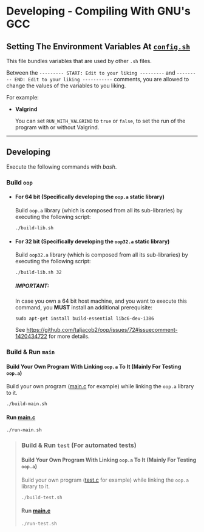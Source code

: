 # Developing - Compiling With GNU's GCC

## Setting The Environment Variables At [`config.sh`](../config.sh)

This file bundles variables that are used by other `.sh` files.

Between the `--------- START: Edit to your liking ---------` and 
`--------- END: Edit to your liking -----------` comments, you are
allowed to change the values of the variables to you liking.

For example:

- **Valgrind**

  You can set `RUN_WITH_VALGRIND` to `true` or `false`, to set the run of the
program with or without Valgrind.

---

## Developing

Execute the following commands with *bash*.

### Build `oop`

- #### For 64 bit (Specifically developing the `oop.a` static library)
  
  Build `oop.a` library (which is composed from all its sub-libraries)
  by executing the following script:
  ```
  ./build-lib.sh
  ```

- #### For 32 bit (Specifically developing the `oop32.a` static library)
  
  Build `oop32.a` library (which is composed from all its sub-libraries)
  by executing the following script:
  ```
  ./build-lib.sh 32
  ```
  ##### IMPORTANT:
  In case you own a 64 bit host machine, and you want to execute this command,
  you **MUST** install an additional prerequisite:
  ```
  sudo apt-get install build-essential libc6-dev-i386
  ```
  See https://github.com/taljacob2/oop/issues/72#issuecomment-1420434722 for
  more details.

### Build & Run `main`

#### Build Your Own Program With Linking `oop.a` To It (Mainly For Testing `oop.a`)

Build your own program ([main.c](../src/main/main.c) for example) while linking the
`oop.a` library to it.
```
./build-main.sh
```

#### Run [main.c](../src/main/main.c)

```
./run-main.sh
```

> ### Build & Run `test` (For automated tests)
> 
> #### Build Your Own Program With Linking `oop.a` To It (Mainly For Testing `oop.a`)
> 
> Build your own program ([test.c](../src/test/main.c) for example) while linking the
> `oop.a` library to it.
> ```
> ./build-test.sh
> ```
> 
> #### Run [main.c](../src/test/main.c)
> 
> ```
> ./run-test.sh
> ```
